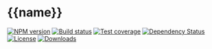
# {{name}}

[![NPM version][npm-image]][npm-url]
[![Build status][travis-image]][travis-url]
[![Test coverage][codecov-image]][codecov-url]
[![Dependency Status][david-image]][david-url]
[![License][license-image]][license-url]
[![Downloads][downloads-image]][downloads-url]

[npm-image]: https://img.shields.io/npm/v/{{npm}}.svg?style=flat-square
[npm-url]: https://npmjs.org/package/{{npm}}
[travis-image]: https://img.shields.io/travis/{{repository}}.svg?style=flat-square
[travis-url]: https://travis-ci.org/{{repository}}
[codecov-image]: https://img.shields.io/codecov/c/github/{{repository}}/master.svg?style=flat-square
[codecov-url]: https://codecov.io/github/{{repository}}
[david-image]: http://img.shields.io/david/{{repository}}.svg?style=flat-square
[david-url]: https://david-dm.org/{{repository}}
[license-image]: http://img.shields.io/npm/l/{{npm}}.svg?style=flat-square
[license-url]: LICENSE
[downloads-image]: http://img.shields.io/npm/dm/{{npm}}.svg?style=flat-square
[downloads-url]: https://npmjs.org/package/{{npm}}
